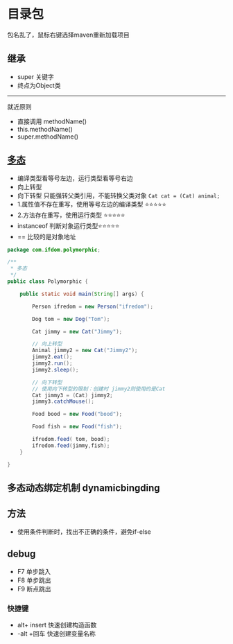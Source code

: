 # 目录包

包名乱了，鼠标右键选择maven重新加载项目


## 继承

- super 关键字
- 终点为Object类
---

就近原则

- 直接调用 methodName()
- this.methodName()
- super.methodName()

## [多态](https://www.bilibili.com/video/BV1fh411y7R8?p=315)

- 编译类型看等号左边，运行类型看等号右边
- 向上转型
- 向下转型 只能强转父类引用，不能转换父类对象 `Cat cat = (Cat) animal;`
- 1.属性值不存在重写，使用等号左边的编译类型 ⭐⭐⭐⭐⭐
- 2.方法存在重写，使用运行类型 ⭐⭐⭐⭐⭐
- instanceof  判断对象运行类型⭐⭐⭐⭐⭐
- == 比较的是对象地址

```java
package com.ifdom.polymorphic;

/**
 * 多态
 */
public class Polymorphic {

    public static void main(String[] args) {

        Person ifredom = new Person("ifredom");

        Dog tom = new Dog("Tom");

        Cat jimmy = new Cat("Jimmy");

        // 向上转型
        Animal jimmy2 = new Cat("Jimmy2");
        jimmy2.eat();
        jimmy2.run();
        jimmy2.sleep();

        // 向下转型
        // 使用向下转型的限制：创建时 jimmy2则使用的是Cat
        Cat jimmy3 = (Cat) jimmy2;
        jimmy3.catchMouse();

        Food bood = new Food("bood");

        Food fish = new Food("fish");

        ifredom.feed( tom, bood);
        ifredom.feed(jimmy,fish);
    }

}
```
## 多态动态绑定机制 dynamicbingding


## 方法
- 使用条件判断时，找出不正确的条件，避免if-else

## debug


- F7 单步跳入
- F8 单步跳出
- F9 断点跳出


### 快捷键

- alt+ insert 快速创建构造函数
- -alt +回车 快速创建变量名称